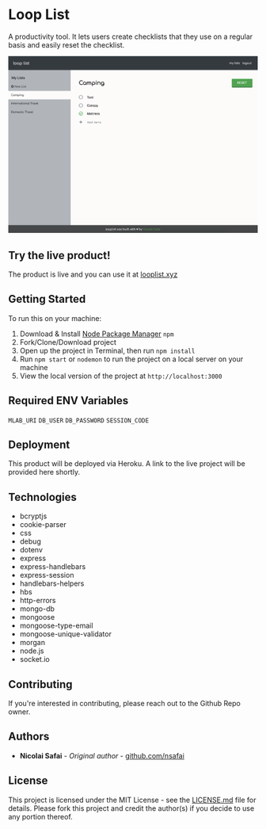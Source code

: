 # Loop List

A productivity tool. It lets users create checklists that they use on a regular basis and easily reset the checklist.

![Screenshot of Loop List v1](/looplist-screenshot.png)

## Try the live product!

The product is live and you can use it at [looplist.xyz](http://looplist.xyz)

## Getting Started

To run this on your machine:
1. Download & Install [Node Package Manager](https://www.npmjs.com/get-npm) `npm`
2. Fork/Clone/Download project
3. Open up the project in Terminal, then run `npm install`
4. Run `npm start` or `nodemon` to run the project on a local server on your machine
5. View the local version of the project at `http://localhost:3000`

## Required ENV Variables
`MLAB_URI`
`DB_USER`
`DB_PASSWORD`
`SESSION_CODE`

## Deployment

This product will be deployed via Heroku. A link to the live project will be provided here shortly.

## Technologies

* bcryptjs
* cookie-parser
* css
* debug
* dotenv
* express
* express-handlebars
* express-session
* handlebars-helpers
* hbs
* http-errors
* mongo-db
* mongoose
* mongoose-type-email
* mongoose-unique-validator
* morgan
* node.js
* socket.io

## Contributing

If you're interested in contributing, please reach out to the Github Repo owner.

## Authors

* **Nicolai Safai** - *Original author* - [github.com/nsafai](https://github.com/nsafai)

## License
This project is licensed under the MIT License - see the [LICENSE.md](LICENSE.md) file for details. Please fork this project and credit the author(s) if you decide to use any portion thereof.
